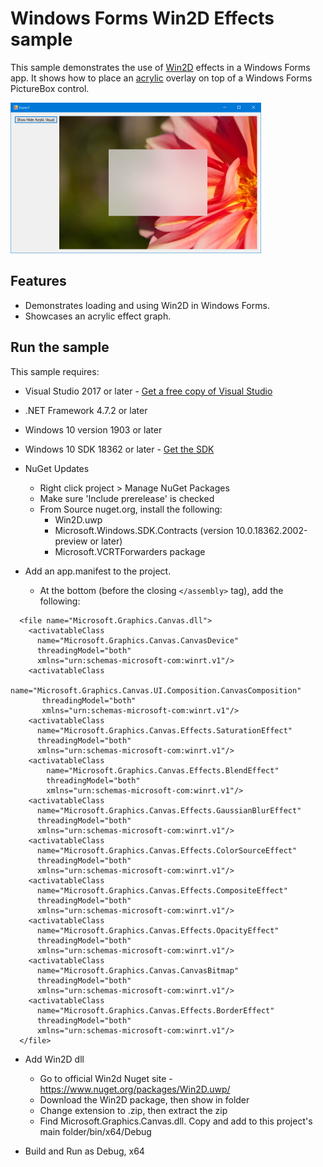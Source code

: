 # Windows Forms Win2D Effects sample

This sample demonstrates the use of [Win2D](https://microsoft.github.io/Win2D/html/Introduction.htm) effects in a Windows Forms app. It shows how to place an [acrylic](https://docs.microsoft.com/windows/uwp/design/style/acrylic) overlay on top of a Windows Forms PictureBox control.

![Acrylic Effect in Windows Forms](acrylic-effect.png)

## Features

- Demonstrates loading and using Win2D in Windows Forms.
- Showcases an acrylic effect graph.

## Run the sample

This sample requires:

- Visual Studio 2017 or later - [Get a free copy of Visual Studio](http://go.microsoft.com/fwlink/?LinkID=280676)
- .NET Framework 4.7.2 or later
- Windows 10 version 1903 or later
- Windows 10 SDK 18362 or later - [Get the SDK](https://developer.microsoft.com/windows/downloads/windows-10-sdk)

- NuGet Updates
  - Right click project > Manage NuGet Packages
  - Make sure 'Include prerelease' is checked
  - From Source nuget.org, install the following:
    - Win2D.uwp
    - Microsoft.Windows.SDK.Contracts (version 10.0.18362.2002-preview or later)
    - Microsoft.VCRTForwarders package
- Add an app.manifest to the project.
   - At the bottom (before the closing `</assembly>` tag), add the following:

```
  <file name="Microsoft.Graphics.Canvas.dll">
    <activatableClass
      name="Microsoft.Graphics.Canvas.CanvasDevice"
      threadingModel="both"
      xmlns="urn:schemas-microsoft-com:winrt.v1"/>
    <activatableClass
       name="Microsoft.Graphics.Canvas.UI.Composition.CanvasComposition"
       threadingModel="both"
       xmlns="urn:schemas-microsoft-com:winrt.v1"/>
    <activatableClass
      name="Microsoft.Graphics.Canvas.Effects.SaturationEffect"
      threadingModel="both"
      xmlns="urn:schemas-microsoft-com:winrt.v1"/>
    <activatableClass
        name="Microsoft.Graphics.Canvas.Effects.BlendEffect"
        threadingModel="both"
        xmlns="urn:schemas-microsoft-com:winrt.v1"/>
    <activatableClass
      name="Microsoft.Graphics.Canvas.Effects.GaussianBlurEffect"
      threadingModel="both"
      xmlns="urn:schemas-microsoft-com:winrt.v1"/>
    <activatableClass
      name="Microsoft.Graphics.Canvas.Effects.ColorSourceEffect"
      threadingModel="both"
      xmlns="urn:schemas-microsoft-com:winrt.v1"/>
    <activatableClass
      name="Microsoft.Graphics.Canvas.Effects.CompositeEffect"
      threadingModel="both"
      xmlns="urn:schemas-microsoft-com:winrt.v1"/>
    <activatableClass
      name="Microsoft.Graphics.Canvas.Effects.OpacityEffect"
      threadingModel="both"
      xmlns="urn:schemas-microsoft-com:winrt.v1"/>
    <activatableClass
      name="Microsoft.Graphics.Canvas.CanvasBitmap"
      threadingModel="both"
      xmlns="urn:schemas-microsoft-com:winrt.v1"/>
    <activatableClass 
      name="Microsoft.Graphics.Canvas.Effects.BorderEffect"
      threadingModel="both" 
      xmlns="urn:schemas-microsoft-com:winrt.v1"/>
  </file>
```

- Add Win2D dll
  - Go to official Win2d Nuget site - https://www.nuget.org/packages/Win2D.uwp/
  - Download the Win2D package, then show in folder
  - Change extension to .zip, then extract the zip
  - Find Microsoft.Graphics.Canvas.dll. Copy and add to this project's main folder/bin/x64/Debug

- Build and Run as Debug, x64
